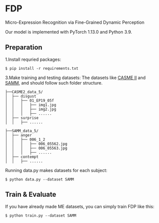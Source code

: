 # FDP
Micro-Expression Recognition via Fine-Grained Dynamic Perception

Our model is implemented with PyTorch 1.13.0 and Python 3.9. 

## Preparation
1.Install requried packages:
```
$ pip install -r requirements.txt
```

3.Make training and testing datasets:
The datasets like [CASME II](http://casme.psych.ac.cn/casme/c2) and [SAMM](https://helward.mmu.ac.uk/STAFF/M.Yap/dataset.php), and should follow such folder structure.
```
├──CASME2_data_5/
│  ├── disgust
│  │   ├── 01_EP19_05f
│  │   │   ├── img1.jpg
│  │   │   ├── img2.jpg
│  │   │   ├── ......
│  ├── surprise
│  │   ├── ......

├──SAMM_data_5/
│  ├── anger
│  │   ├── 006_1_2
│  │   │   ├── 006_05562.jpg
│  │   │   ├── 006_05563.jpg
│  │   │   ├── ......
│  ├── contempt
│  │   ├── ......

```
Running data.py makes datasets for each subject:
```
$ python data.py --dataset SAMM
```
## Train & Evaluate 
If you have already made ME datasets, you can simply train FDP like this:
```
$ python train.py --dataset SAMM
```

